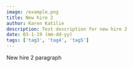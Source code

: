 ```yaml
---
image: /example.png
title: New hire 2
author: Karen Katilie
description: Test description for new hire 2
date: 03-1-19 (mm-dd-yy)
tags: ['tag3', 'tag4', 'tag5']
---
```


<BlogPost>
<p>

New hire 2 paragraph

</p>
</BlogPost>
